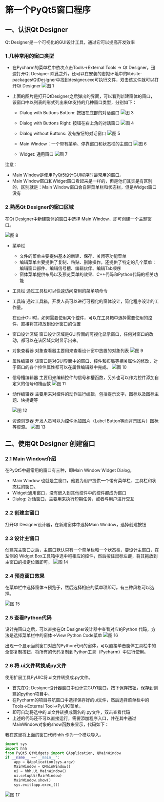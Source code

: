 # 第一个PyQt5窗口程序

## 一、认识Qt Designer

Qt Designer是一个可视化的GUI设计工具，通过它可以提高开发效率

### 1.几种常用的窗口类型

* 在Pycharm的菜单栏中依次点击Tools->External Tools -> Qt Designer，迅速打开Qt Designer
除此之外，还可以在安装的虚拟环境中的lib\site-packages\QtDesigner中找到designer.exe可执行文件，双击该文件就可以打开Qt Designer
![图 1](../../images/c0a2e0998bf0d221f16309df5b5fe8b34fce4d99bb7ccd64931d47b34d6691ba.png)  


* 上面的图片是打开QtDesigner之后弹出的界面，可以看到新建窗体的窗口，该窗口中以列表的形式列出来Qt支持的几种窗口类型，分别如下：

    * Dialog with Buttons Bottom: 按钮在底部的对话窗口
      ![图 3](../../images/7c1ed7b9679dcd33f78a881d431ad3e53a11bca1fd6b27624f21cd5031d48b41.png)  
  

    * Dialog with Buttons Right: 按钮在右上角的对话窗口
        ![图 4](../../images/55b2abd935c3bb8c98e9d62b972f7e122c939042988bbafa2995ed70be0130fa.png)  


    * Dialog without Buttons: 没有按钮的对话窗口
       ![图 5](../../images/5c14131e41999ad0516ed4cf0be1e7049097f76d048a79ea53a0adf44e069e90.png)  
 

    * Main Window：一个带有菜单、停靠窗口和状态栏的主窗口
    ![图 6](../../images/ccba739c5ab4d75906dac4e3c1c357f38e7174cd526d29c41af467137dc5c772.png)  

    * Widget: 通用窗口
    ![图 7](../../images/0de7f47a2ccefa795125979a360c4edcaf36295509ff7d6cae3957b1d54ed6fa.png)  

注意：

* Main Window是使用PyQt5设计GUI程序时最常用的窗口。
* Main Window窗口和Widget窗口看起来是一样的，但是他们其实是有区别的，区别就是：Main Window窗口会自带菜单栏和状态栏，但是Widget窗口没有

### 2.熟悉Qt Designer的窗口区域
在Qt Designer中新建窗体的窗口中选择 Main Window，即可创建一个主题窗口。

![图 8](../../images/0d08efdd36c8a7ba3e2fbc8ff94528754419c51aa23b125a268712cfc6bedf7f.png)  

* 菜单栏
  * 文件的菜单主要提供基本的新建、保存、关闭等功能菜单
  * 编辑菜单主要提供了复制、粘贴、删除操作，还提供了特定的几个菜单：编辑窗口部件、编辑信号槽、编辑伙伴、编辑Tab顺序
  * 窗体菜单提供布局以及预览菜单的效果、C++代码和Python代码的相关功能

* 工具栏
  通过工具栏可以快速访问常用的菜单项命令

* 工具箱
  通过工具箱，开发人员可以进行可视化的窗体设计，简化程序设计的工作量。

  在设计GUI时，如何需要使用某个控件，可以在工具箱中选择需要使用的控件，直接将其拖放到设计窗口的位置

* 窗口设计区域
  窗口设计区域是GUI界面的可视化显示窗口，任何对窗口的改动，都可以在该区域实时显示出来。

* 对象查看器
  对象查看器主要用来查看设计窗中放置的对象列表
  ![图 9](../../images/8da64a4c679c9a7d3f6d1bbaa8ab1765d01e83305ec805a5e75cf07139a757d1.png)  

* 属性编辑器
  该窗口是对GUI界面中的窗口、控件和布局等相关属性的修改，对于窗口的各个控件属性都可以在属性编辑器中完成。
  ![图 10](../../images/440306f2d19cf58fe1a23aa283bf137d23d866791b38baf854c2ca71a8e423c3.png)  


* 信号槽编辑器
  主要用来编辑控件的信号和槽函数，另外也可以作为控件添加自定义的信号和槽函数
  ![图 11](../../images/91810ac7a65badd312d9736454cf10299b0fc850fc46c82711a188e1ddc49f2b.png)  

* 动作编辑器
  主要用来对控件的动作进行编辑，包括提示文字，图标以及图标主题、快捷键等

  ![图 12](../../images/445d44d2b18c3cf10ffdfae9dee963004e179a0ff6d849050282eafcf12ae376.png)  

* 资源浏览器
  开发人员可以为控件添加图片（Label Button等而背景图片）图标等资源。
  ![图 13](../../images/d2d60cb23d0f5fbe915a3e04203f5af33fda43652600bccf7276f5a8cb9d8a85.png)  



## 二、使用Qt Designer 创建窗口

### 2.1 Main Window介绍
在PyQt5中最常用的窗口有三种，即Main Window  Widget Dialog，

* Main Window 也就是主窗口，他要为用户提供一个带有菜单栏、工具栏和状态栏的窗口。
* Widget:通用窗口，没有嵌入到其他控件中的控件都成为窗口
* Dialog: 对话窗口，主要用来执行短期任务，或者与用户进行交互


### 2.2 创建主窗口
打开Qt Designer设计器，在新建窗体中选择Main Window，选择创建按钮

### 2.3 设计主窗口
创建完主窗口之后，主窗口默认只有一个菜单栏和一个状态栏，要设计主窗口，在左侧的 Widget Box工具箱中选中吧相应的控件，然后按住鼠标左键，将其拖放到主窗口的指定位置即可。
![图 14](../../images/aa018d7dc6800d2e516a7cbfdc2ac1199b2d58cf5661a2b9ec241f905197cfed.png)  


### 2.4 预览窗口效果
在菜单栏中选择窗体->预览于，然后选择相应的菜单项即可。有三种风格可以选择。

![图 15](../../images/f37bc48b25a1eb0307ecdaefc630b19a111f083839e5117e628b57202809e0c7.png)  


### 2.5 查看Python代码
设计完窗口之后，可以直接在Qt Designer设计器中查看对应的Python 代码，方法是选择菜单栏中的窗体->View Python Code菜单
![图 16](../../images/551bdf25f0c06ecad34210ae510f00db5f7e06f1803c2d5fc0ae33cc3308cbd0.png)  

出现一个显示当前窗口对应的Python代码的窗体，可以直接单击窗体工具栏中的全部复制按钮，将所有的代码复制到Python工具（Pycharm）中进行使用。


### 2.6 将.ui文件转换成py文件
使用扩展工具PyUIC将.ui文件转换成.py文件。

* 首先在Qt Designer设计器窗口中设计完GUYI窗口，按下保存按钮，保存到创建的python项目中。
* 在Pycharm的项目导航窗口中选择保存好的ui文件，然后选择菜单栏中的Tools->External Tool->PyUIC菜单。
* 即可自动将选中的.ui文件转换成同名的.py文件，双击查看代码
* 上述的代码还不可以直接运行，需要添加程序入口，并在其中通过MainWindow对象的show函数来显示，代码如下：

我在这里将上面的窗口代码hhh 作为一个模块导入。

```python
import sys
import hhh
from PyQt5.QtWidgets import QApplication, QMainWindow
if __name__ =='__main__':
    app = QApplication(sys.argv)
    MainWindow = QMainWindow()
    ui = hhh.Ui_MainWindow()
    ui.setupUi(MainWindow)
    MainWindow.show()
    sys.exit(app.exec_())

```
![图 17](../../images/2cf91b0d2cf139bd7c3b93b8c6bb3d2ab77e234afd591f2dd89c6554f83b10f8.png)  




